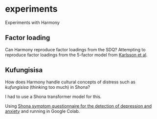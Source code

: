 # experiments
Experiments with Harmony

## Factor loading

Can Harmony reproduce factor loadings from the SDQ? Attempting to reproduce factor loadings from the 5-factor model from [Karlsson et al](https://doi.org/10.1371/journal.pone.0265481).

## Kufungisisa

How does Harmony handle cultural concepts of distress such as *kufungisisa* (thinking too much) in Shona?

I had to use a Shona transformer model for this. 

Using [Shona symptom questionnaire for the detection of depression and anxiety](https://depts.washington.edu/edgh/zw/hit/web/project-resources/shona_symptom_questionnaire.pdf) and running in Google Colab.
